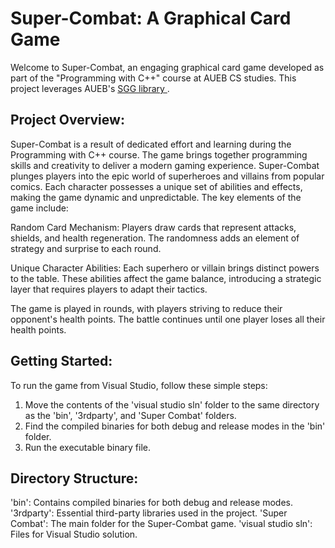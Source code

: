 # Super-Combat: A Graphical Card Game

Welcome to Super-Combat, an engaging graphical card game developed as part of the "Programming with C++" course at AUEB CS studies. This project leverages AUEB's <a href="https://github.com/cgaueb/sgg"> SGG library </a>.


## Project Overview:

Super-Combat is a result of dedicated effort and learning during the Programming with C++ course. The game brings together programming skills and creativity to deliver a modern gaming experience. 
Super-Combat plunges players into the epic world of superheroes and villains from popular comics. Each character possesses a unique set of abilities and effects, making the game dynamic and unpredictable. The key elements of the game include:

Random Card Mechanism: Players draw cards that represent attacks, shields, and health regeneration. The randomness adds an element of strategy and surprise to each round.

Unique Character Abilities: Each superhero or villain brings distinct powers to the table. These abilities affect the game balance, introducing a strategic layer that requires players to adapt their tactics.

The game is played in rounds, with players striving to reduce their opponent's health points. The battle continues until one player loses all their health points.



## Getting Started:

To run the game from Visual Studio, follow these simple steps:

1. Move the contents of the 'visual studio sln' folder to the same directory as the 'bin', '3rdparty', and 'Super Combat' folders.
2. Find the compiled binaries for both debug and release modes in the 'bin' folder.
3. Run the executable binary file.


## Directory Structure:

'bin': Contains compiled binaries for both debug and release modes.
'3rdparty': Essential third-party libraries used in the project.
'Super Combat': The main folder for the Super-Combat game.
'visual studio sln': Files for Visual Studio solution.
